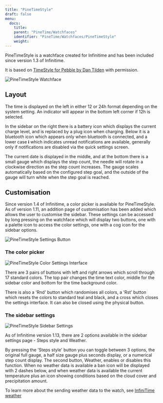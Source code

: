 ```yaml
---
title: "PineTimeStyle"
draft: false
menu:
  docs:
    title:
    parent: "PineTime/Watchfaces"
    identifier: "PineTime/Watchfaces/PineTimeStyle"
    weight: 
---
```


PineTimeStyle is a watchface created for Infinitime and has been included since version 1.3 of Infinitime.

It is based on [TimeStyle for Pebble by Dan Tilden](https://www.dantilden.com/projects/timestyle/) with permission.

![PineTimeStyle Watchface](/documentation/PineTime/images/InfiniSim_Watchface.png)

## Layout

The time is displayed on the left in either 12 or 24h format depending on the system setting. An indicator will appear in the bottom left corner if 12h is selected.

In the sidebar on the right there is a battery icon which displays the current charge level, and is replaced by a plug icon when charging. Below it is a bluetooth icon which appears only when bluetooth is connected, and a lower case **i** which indicates unread notifications are available, generally only if notifications are disabled via the quick settings screen.

The current date is displayed in the middle, and at the bottom there is a small gauge which displays the step count, the needle will rotate in a clockwise direction as the step count increases. The gauge scales automatically based on the configured step goal, and the outside of the gauge will turn white when the step goal is reached.

## Customisation

Since version 1.4 of Infinitime, a color picker is available for PineTimeStyle. As of version 1.11, an addition page of customisation has been added which allows the user to customise the sidebar. These settings can be accessed by long pressing on the watchface which will display two buttons, one with a palette icon to access the color settings, one with a cog icon for the sidebar options.

![PineTimeStyle Settings Button](/documentation/PineTime/images/InfiniSim_Settings.png)

### The color picker

![PineTimeStyle Color Settings Interface](/documentation/PineTime/images/InfiniSim_Color.png)

There are 3 pairs of buttons with left and right arrows which scroll through 17 standard colors. The top pair changes the time text color, middle for the sidebar color and bottom for the time background color.

There is also a 'Rnd' button which randomises all colors, a 'Rst' button which resets the colors to standard teal and black, and a cross which closes the settings interface. It can also be closed using the physical button.

### The sidebar settings

![PineTimeStyle Sidebar Settings](/documentation/PineTime/images/InfiniSim_SidebarSettings.png)

As of Infinitime version 1.13, there are 2 options available in the sidebar settings page - Steps style and Weather.

By pressing the 'Steps style' button you can toggle between 3 options, the original full gauge, a half size gauge plus seconds display, or a numerical step count display. The second button, Weather, enables or disables this function. When no weather data is available a ban icon will be displayed with 2 dashes below, and when weather data is available the current temperature plus an icon showing conditions based on the cloud cover and precipitation amount.

To learn more about the sending weather data to the watch, see [InfiniTime weather](/documentation/PineTime/Software/InfiniTime_weather)
